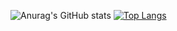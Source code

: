 <!--<img src="https://capsule-render.vercel.app/api?type=waving&color=BDBDC8&height=150&section=header" />



<img src="https://capsule-render.vercel.app/api?type=waving&color=BDBDC8&height=150&section=footer" />
-->

![Anurag's GitHub stats](https://github-readme-stats.vercel.app/api?username=YooWangGwon&hide=contribs,prs&show_icons=true&theme=graywhite)
[![Top Langs](https://github-readme-stats.vercel.app/api/top-langs/?username=YooWangGwon)](https://github.com/anuraghazra/github-readme-stats)

<!--

**YooWangGwon/YooWangGwon** is a ✨ _special_ ✨ repository because its `README.md` (this file) appears on your GitHub profile.
Here are some ideas to get you started:

- 🔭 I’m currently working on ...
- 🌱 I’m currently learning ...
- 👯 I’m looking to collaborate on ...
- 🤔 I’m looking for help with ...
- 💬 Ask me about ...
- 📫 How to reach me: ...
- 😄 Pronouns: ...
- ⚡ Fun fact: ...
-->
